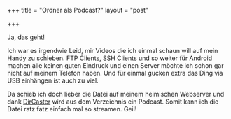 +++
title = "Ordner als Podcast?"
layout = "post"

+++

<p>Ja, das geht!</p>
<p>Ich war es irgendwie Leid, mir Videos die ich einmal schaun will auf mein Handy zu schieben. FTP Clients, SSH Clients und so weiter für Android machen alle keinen guten Eindruck und einen Server möchte ich schon gar nicht auf meinem Telefon haben. Und für einmal gucken extra das Ding via USB einhängen ist auch zu viel.</p>
<p>Da schieb ich doch lieber die Datei auf meinem heimischen Webserver und dank <a title="DirCaster" href="https://github.com/hoodie/DirCaster">DirCaster</a> wird aus dem Verzeichnis ein Podcast. Somit kann ich die Datei ratz fatz einfach mal so streamen. Geil!</p>
